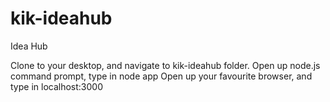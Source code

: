 kik-ideahub
===========

Idea Hub

Clone to your desktop, and navigate to kik-ideahub folder. 
Open up node.js command prompt, type in node app
Open up your favourite browser, and type in localhost:3000
